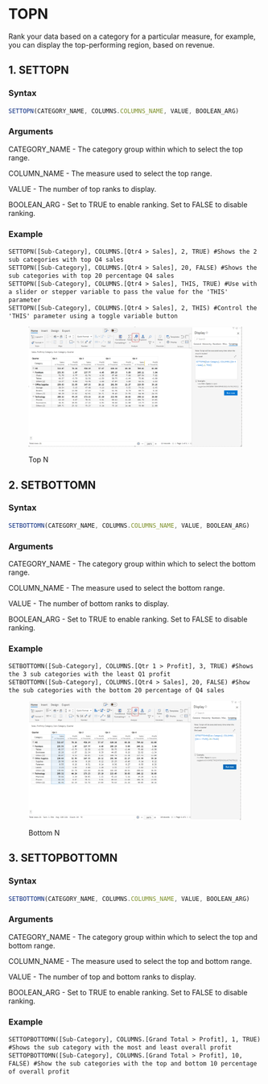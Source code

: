 # TOPN

Rank your data based on a category for a particular measure, for example, you can display the top-performing region, based on revenue.

## 1. SETTOPN

### Syntax

```javascript
SETTOPN(CATEGORY_NAME, COLUMNS.COLUMNS_NAME, VALUE, BOOLEAN_ARG)
```

### Arguments

CATEGORY\_NAME - The category group within which to select the top range.

COLUMN\_NAME - The measure used to select the top range.

VALUE - The number of top ranks to display.

BOOLEAN\_ARG - Set to TRUE to enable ranking. Set to FALSE to disable ranking.

### Example

```
SETTOPN([Sub-Category], COLUMNS.[Qtr4 > Sales], 2, TRUE) #Shows the 2 sub categories with top Q4 sales
SETTOPN([Sub-Category], COLUMNS.[Qtr4 > Sales], 20, FALSE) #Shows the sub categories with top 20 percentage Q4 sales
SETTOPN([Sub-Category], COLUMNS.[Qtr4 > Sales], THIS, TRUE) #Use with a slider or stepper variable to pass the value for the 'THIS' parameter
SETTOPN([Sub-Category], COLUMNS.[Qtr4 > Sales], 2, THIS) #Control the 'THIS' parameter using a toggle variable button
```

<figure><img src="../../.gitbook/assets/image (399).png" alt=""><figcaption><p>Top N</p></figcaption></figure>

## 2. SETBOTTOMN

### Syntax

```javascript
SETBOTTOMN(CATEGORY_NAME, COLUMNS.COLUMNS_NAME, VALUE, BOOLEAN_ARG)
```

### Arguments

CATEGORY\_NAME - The category group within which to select the bottom range.

COLUMN\_NAME - The measure used to select the bottom range.

VALUE - The number of bottom ranks to display.

BOOLEAN\_ARG - Set to TRUE to enable ranking. Set to FALSE to disable ranking.

### Example

```
SETBOTTOMN([Sub-Category], COLUMNS.[Qtr 1 > Profit], 3, TRUE) #Shows the 3 sub categories with the least Q1 profit
SETBOTTOMN([Sub-Category], COLUMNS.[Qtr4 > Sales], 20, FALSE) #Show the sub categories with the bottom 20 percentage of Q4 sales
```

<figure><img src="../../.gitbook/assets/image (398).png" alt=""><figcaption><p>Bottom N</p></figcaption></figure>

## 3. SETTOPBOTTOMN

### Syntax

```javascript
SETBOTTOMN(CATEGORY_NAME, COLUMNS.COLUMNS_NAME, VALUE, BOOLEAN_ARG)
```

### Arguments

CATEGORY\_NAME - The category group within which to select the top and bottom range.

COLUMN\_NAME - The measure used to select the top and bottom range.

VALUE - The number of top and bottom ranks to display.

BOOLEAN\_ARG - Set to TRUE to enable ranking. Set to FALSE to disable ranking.

### Example

```
SETTOPBOTTOMN([Sub-Category], COLUMNS.[Grand Total > Profit], 1, TRUE) #Shows the sub category with the most and least overall profit
SETTOPBOTTOMN([Sub-Category], COLUMNS.[Grand Total > Profit], 10, FALSE) #Show the sub categories with the top and bottom 10 percentage of overall profit
```
